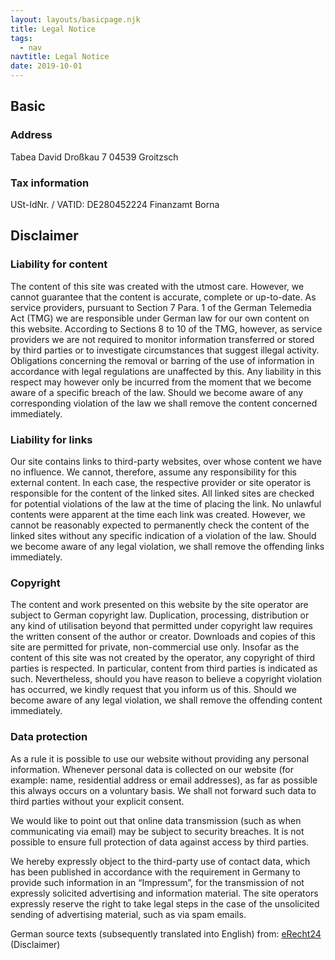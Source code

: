 ```yaml
---
layout: layouts/basicpage.njk
title: Legal Notice
tags:
  - nav
navtitle: Legal Notice
date: 2019-10-01
---
```

## Basic

### Address

Tabea David
Droßkau 7
04539 Groitzsch

### Tax information

USt-IdNr. / VATID: DE280452224
Finanzamt Borna

## Disclaimer

### Liability for content

The content of this site was created with the utmost care. However, we cannot guarantee that the content is accurate, complete or up-to-date. As service providers, pursuant to Section 7 Para. 1 of the German Telemedia Act (TMG) we are responsible under German law for our own content on this website. According to Sections 8 to 10 of the TMG, however, as service providers we are not required to monitor information transferred or stored by third parties or to investigate circumstances that suggest illegal activity. Obligations concerning the removal or barring of the use of information in accordance with legal regulations are unaffected by this. Any liability in this respect may however only be incurred from the moment that we become aware of a specific breach of the law. Should we become aware of any corresponding violation of the law we shall remove the content concerned immediately.

### Liability for links

Our site contains links to third-party websites, over whose content we have no influence. We cannot, therefore, assume any responsibility for this external content. In each case, the respective provider or site operator is responsible for the content of the linked sites. All linked sites are checked for potential violations of the law at the time of placing the link. No unlawful contents were apparent at the time each link was created. However, we cannot be reasonably expected to permanently check the content of the linked sites without any specific indication of a violation of the law. Should we become aware of any legal violation, we shall remove the offending links immediately.

### Copyright

The content and work presented on this website by the site operator are subject to German copyright law. Duplication, processing, distribution or any kind of utilisation beyond that permitted under copyright law requires the written consent of the author or creator. Downloads and copies of this site are permitted for private, non-commercial use only. Insofar as the content of this site was not created by the operator, any copyright of third parties is respected. In particular, content from third parties is indicated as such. Nevertheless, should you have reason to believe a copyright violation has occurred, we kindly request that you inform us of this. Should we become aware of any legal violation, we shall remove the offending content immediately.

### Data protection

As a rule it is possible to use our website without providing any personal information. Whenever personal data is collected on our website (for example: name, residential address or email addresses), as far as possible this always occurs on a voluntary basis. We shall not forward such data to third parties without your explicit consent.

We would like to point out that online data transmission (such as when communicating via email) may be subject to security breaches. It is not possible to ensure full protection of data against access by third parties.

We hereby expressly object to the third-party use of contact data, which has been published in accordance with the requirement in Germany to provide such information in an “Impressum”, for the transmission of not expressly solicited advertising and information material. The site operators expressly reserve the right to take legal steps in the case of the unsolicited sending of advertising material, such as via spam emails.

German source texts (subsequently translated into English) from: [eRecht24](https://www.e-recht24.de/muster-disclaimer.html) (Disclaimer)
